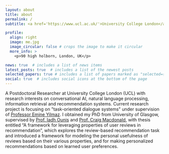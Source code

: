 ```yaml
---
layout: about
title: about
permalink: /
subtitle: <a href='https://www.ucl.ac.uk/'>University College London</a>. <a href='https://wi.cs.ucl.ac.uk/'>Web Intelligence Group</a>.

profile:
  align: right
  image: me.jpg
  image_circular: false # crops the image to make it circular
  more_info: >
    <p>90 high holborn, London, UK</p>

news: true  # includes a list of news items
latest_posts: true  # includes a list of the newest posts
selected_papers: true # includes a list of papers marked as "selected={true}"
social: true  # includes social icons at the bottom of the page
---
```


A Postdoctoral Researcher at University College London (UCL) with research interests on conversational AI, natural language processing, information retrieval and recommendation systems. Current research project is focusing on "task-oriented dialogue systems" under supervision of [Professor Emine Yilmaz](https://sites.google.com/site/emineyilmaz/home). I obtained my PhD from University of Glasgow, supervised by [Prof. Iadh Ounis](https://www.dcs.gla.ac.uk/~ounis/) and [Prof. Craig Macdonald](https://www.dcs.gla.ac.uk/~craigm/), with thesis entitled “A framework for leveraging properties of user reviews in recommendation”, which explores the review-based recommendation task and introduced a framework for modeling the personal usefulness of reviews based on their various properties, and for making personalized recommendations based on learned user preferences.